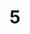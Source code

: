 ---
    title: 5. 
    weekNumber: 5
    days:
      - date: 2024-02-13
        events:
          "**9**{: .label .label-gray } Lecture 9":
            "**9**{: .label .label-ghost } slides • video"
      - date: 2024-02-15
        events:
          "**10**{: .label .label-gray } Lecture 10":
            "**10**{: .label .label-ghost } slides • video"
---